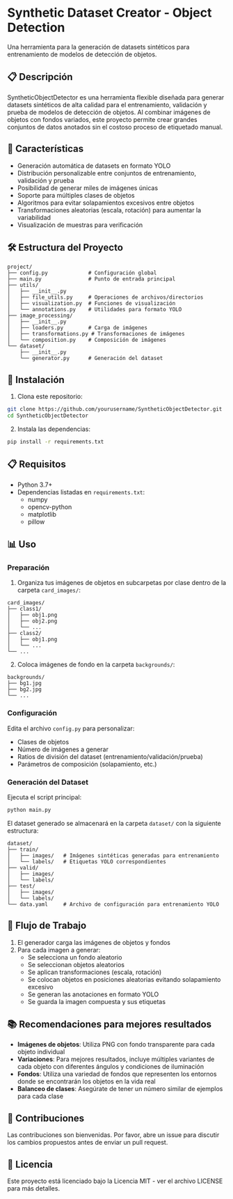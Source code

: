 # Synthetic Dataset Creator - Object Detection

Una herramienta para la generación de datasets sintéticos para entrenamiento de modelos de detección de objetos.

## 📋 Descripción

SyntheticObjectDetector es una herramienta flexible diseñada para generar datasets sintéticos de alta calidad para el entrenamiento, validación y prueba de modelos de detección de objetos. Al combinar imágenes de objetos con fondos variados, este proyecto permite crear grandes conjuntos de datos anotados sin el costoso proceso de etiquetado manual.

## 🌟 Características

- Generación automática de datasets en formato YOLO
- Distribución personalizable entre conjuntos de entrenamiento, validación y prueba
- Posibilidad de generar miles de imágenes únicas
- Soporte para múltiples clases de objetos
- Algoritmos para evitar solapamientos excesivos entre objetos
- Transformaciones aleatorias (escala, rotación) para aumentar la variabilidad
- Visualización de muestras para verificación

## 🛠️ Estructura del Proyecto

```
project/
├── config.py             # Configuración global
├── main.py               # Punto de entrada principal
├── utils/
│   ├── __init__.py
│   ├── file_utils.py     # Operaciones de archivos/directorios
│   ├── visualization.py  # Funciones de visualización
│   └── annotations.py    # Utilidades para formato YOLO
├── image_processing/
│   ├── __init__.py
│   ├── loaders.py        # Carga de imágenes
│   ├── transformations.py # Transformaciones de imágenes
│   └── composition.py    # Composición de imágenes
└── dataset/
    ├── __init__.py
    └── generator.py      # Generación del dataset
```

## 🚀 Instalación

1. Clona este repositorio:

```bash
git clone https://github.com/yourusername/SyntheticObjectDetector.git
cd SyntheticObjectDetector
```

2. Instala las dependencias:

```bash
pip install -r requirements.txt
```

## 📋 Requisitos

- Python 3.7+
- Dependencias listadas en `requirements.txt`:
  - numpy
  - opencv-python
  - matplotlib
  - pillow

## 📊 Uso

### Preparación

1. Organiza tus imágenes de objetos en subcarpetas por clase dentro de la carpeta `card_images/`:

```
card_images/
├── class1/
│   ├── obj1.png
│   ├── obj2.png
│   └── ...
├── class2/
│   ├── obj1.png
│   └── ...
└── ...
```

2. Coloca imágenes de fondo en la carpeta `backgrounds/`:

```
backgrounds/
├── bg1.jpg
├── bg2.jpg
└── ...
```

### Configuración

Edita el archivo `config.py` para personalizar:

- Clases de objetos
- Número de imágenes a generar
- Ratios de división del dataset (entrenamiento/validación/prueba)
- Parámetros de composición (solapamiento, etc.)

### Generación del Dataset

Ejecuta el script principal:

```bash
python main.py
```

El dataset generado se almacenará en la carpeta `dataset/` con la siguiente estructura:

```
dataset/
├── train/
│   ├── images/   # Imágenes sintéticas generadas para entrenamiento
│   └── labels/   # Etiquetas YOLO correspondientes
├── valid/
│   ├── images/
│   └── labels/
├── test/
│   ├── images/
│   └── labels/
└── data.yaml     # Archivo de configuración para entrenamiento YOLO
```

## 🔄 Flujo de Trabajo

1. El generador carga las imágenes de objetos y fondos
2. Para cada imagen a generar:
   - Se selecciona un fondo aleatorio
   - Se seleccionan objetos aleatorios
   - Se aplican transformaciones (escala, rotación)
   - Se colocan objetos en posiciones aleatorias evitando solapamiento excesivo
   - Se generan las anotaciones en formato YOLO
   - Se guarda la imagen compuesta y sus etiquetas

## 📚 Recomendaciones para mejores resultados

- **Imágenes de objetos**: Utiliza PNG con fondo transparente para cada objeto individual
- **Variaciones**: Para mejores resultados, incluye múltiples variantes de cada objeto con diferentes ángulos y condiciones de iluminación
- **Fondos**: Utiliza una variedad de fondos que representen los entornos donde se encontrarán los objetos en la vida real
- **Balanceo de clases**: Asegúrate de tener un número similar de ejemplos para cada clase

## 🤝 Contribuciones

Las contribuciones son bienvenidas. Por favor, abre un issue para discutir los cambios propuestos antes de enviar un pull request.

## 📄 Licencia

Este proyecto está licenciado bajo la Licencia MIT - ver el archivo LICENSE para más detalles.